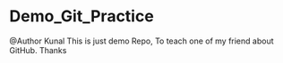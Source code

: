 # Demo_Git_Practice
@Author Kunal
This is just demo Repo, To teach one of my friend about GitHub.
Thanks
